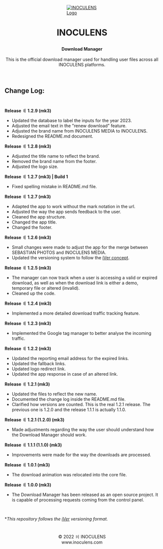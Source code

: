 [<img
  src="https://static.inoculens.com/logo"
  alt="INOCULENS Logo"
  title="INOCULENS"
  style="display: block; margin: 0 auto; max-width: 100px" />](href="https://www.inoculens.com")

# <p align="center"><b>INOCULENS</b>

<p align="center"><b>Download Manager</b><br><br>
This is the official download manager used for handling user files across all INOCULENS platforms.<br><br><br>

## <b>Change Log:</b><br><br>
<b>Release 〢 1.2.9 (mk3)</b>

- Updated the database to label the inputs for the year 2023.
- Adjusted the email text in the "renew download" feature.
- Adjusted the brand name from INOCULENS MEDIA to INOCULENS.
- Redesigned the README.md document.

<b>Release 〢 1.2.8 (mk3)</b>

- Adjusted the title name to reflect the brand.
- Removed the brand name from the footer.
- Adjusted the logo size.

<b>Release 〢 1.2.7 (mk3) | Build 1</b>

- Fixed spelling mistake in README.md file.

<b>Release 〢 1.2.7 (mk3)</b>

- Adapted the app to work without the mark notation in the url.
- Adjusted the way the app sends feedback to the user.
- Cleaned the app structure.
- Changed the app title.
- Changed the footer.

<b>Release 〢 1.2.6 (mk3)</b>

- Small changes were made to adjust the app for the merge between SEBASTIAN PHOTOS and INOCULENS MEDIA.
- Updated the versioning system to follow the [iVer concept](https://github.com/frontfacer/iVer).

<b>Release 〢 1.2.5 (mk3)</b>

- The manager can now track when a user is accessing a valid or expired download, as well as when the download link is either a demo, temporary file or altered (invalid).
- Cleaned up the code.

<b>Release 〢 1.2.4 (mk3)</b>

- Implemented a more detailed download traffic tracking feature.

<b>Release 〢 1.2.3 (mk3)</b>

- Implemented the Google tag manager to better analyse the incoming traffic.

<b>Release 〢 1.2.2 (mk3)</b>

- Updated the reporting email address for the expired links.
- Updated the fallback links.
- Updated logo redirect link.
- Updated the app response in case of an altered link.

<b>Release 〢 1.2.1 (mk3)</b>

- Updated the files to reflect the new name.
- Documented the change log inside the README.md file.
- Clarified how versions are counted. This is the real 1.2.1 release. The previous one is 1.2.0 and the release 1.1.1 is actually 1.1.0.

<b>Release 〢 1.2.1 (1.2.0) (mk3)</b>

- Made adjustments regarding the way the user should understand how the Download Manager should work.

<b>Release 〢 1.1.1 (1.1.0) (mk3)</b>

- Improvements were made for the way the downloads are processed.

<b>Release 〢 1.0.1 (mk3)</b>

- The download animation was relocated into the core file.

<b>Release 〢 1.0.0 (mk3)</b>

- The Download Manager has been released as an open source project. It is capable of processing requests coming from the control panel.

<br>

**This repository follows the [iVer](https://github.com/frontfacer/iVer) versioning format.*

#
<p align="center">© 2022 〣 INOCULENS<br/>www.inoculens.com<br>